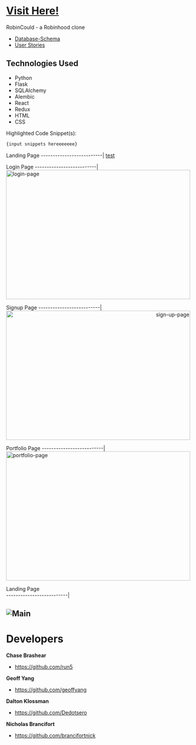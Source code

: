 # [Visit Here!](https://robinhood-aa.herokuapp.com/)
  RobinCould - a Robinhood clone
   *  [Database-Schema](https://github.com/brancifortnick/RobinCould/wiki/Database-Schema)
   *  [User Stories](https://github.com/brancifortnick/RobinCould/wiki/User-Stories)
   
## Technologies Used
 - Python
 - Flask
 - SQLAlchemy
 - Alembic
 - React
 - Redux
 - HTML
 - CSS
 

Highlighted Code Snippet(s):

```javascript
{input snippets hereeeeeee}

```
Landing Page
--------------------------|
[test](blob)

Login Page 
--------------------------|
<img src="https://i.gyazo.com/298fa426462efce84d632b3b36d60d0a.jpg" alt="login-page" width="500" height="350">

Signup Page 
--------------------------|
<img src="https://gyazo.com/69791253144626a93731f735414ecbc7.jpeg" style="text-align: right" alt="sign-up-page" width="500" height="350">

Portfolio Page
--------------------------| 
<img src="https://gyazo.com/28579c7e101c7f8ba72960d706172ff7.jpeg" alt="portfolio-page" width="500" height="350">

Landing Page                      
--------------------------| 
## ![Main](https://gyazo.com/ddcec724ee2f0b627f94272903ce1d62.jpeg)


# Developers

 **Chase Brashear**
  * https://github.com/run5

 **Geoff Yang**
  * https://github.com/geoffyang

 **Dalton Klossman**
  * https://github.com/Dedotsero

 **Nicholas Brancifort**
  * https://github.com/brancifortnick


